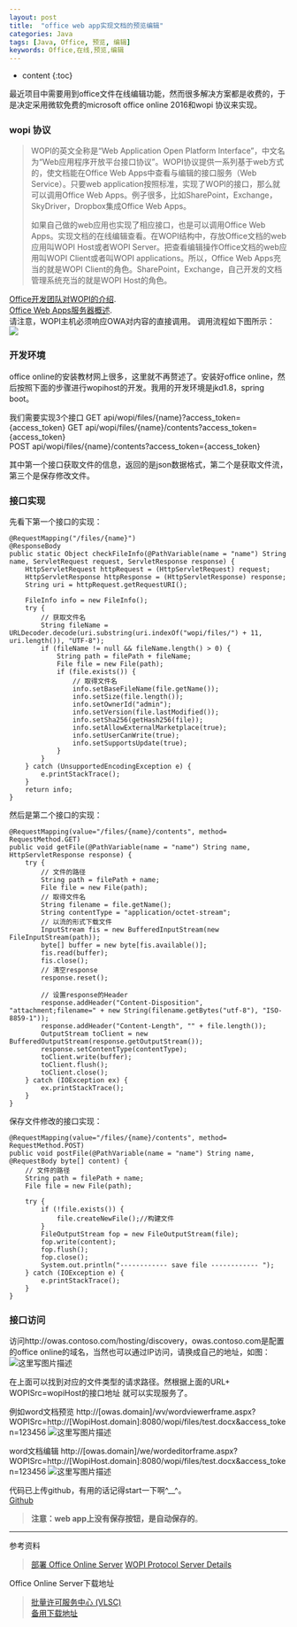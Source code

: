 ```yaml
---
layout: post
title:  "office web app实现文档的预览编辑"
categories: Java
tags: [Java, Office, 预览, 编辑]
keywords: Office,在线,预览,编辑
---
```


* content
{:toc}

最近项目中需要用到office文件在线编辑功能，然而很多解决方案都是收费的，于是决定采用微软免费的microsoft office online 2016和wopi 协议来实现。




### wopi 协议
>   WOPI的英文全称是“Web Application Open Platform Interface”，中文名为“Web应用程序开放平台接口协议”。WOPI协议提供一系列基于web方式的，使文档能在Office Web Apps中查看与编辑的接口服务（Web Service）。只要web application按照标准，实现了WOPI的接口，那么就可以调用Office Web Apps。例子很多，比如SharePoint，Exchange，SkyDriver，Dropbox集成Office Web Apps。  
> 
> 如果自己做的web应用也实现了相应接口，也是可以调用Office Web Apps。实现文档的在线编辑查看。在WOPI结构中，存放Office文档的web应用叫WOPI Host或者WOPI Server。把查看编辑操作Office文档的web应用叫WOPI Client或者叫WOPI applications。所以，Office Web Apps充当的就是WOPI Client的角色。SharePoint，Exchange，自己开发的文档管理系统充当的就是WOPI Host的角色。
> 

[Office开发团队对WOPI的介绍](http://blogs.msdn.com/b/officedevdocs/archive/2013/03/21/introducing-wopi.aspx).  
[Office Web Apps服务器概述](http://technet.microsoft.com/en-us/library/jj219437.aspx).  
请注意，WOPI主机必须响应OWA对内容的直接调用。 调用流程如下图所示：  
![](https://msdnshared.blob.core.windows.net/media/MSDNBlogsFS/prod.evol.blogs.msdn.com/CommunityServer.Blogs.Components.WeblogFiles/00/00/00/92/50/metablogapi/7128.Intro_WOPI_5C7408B7.jpg)



### 开发环境
office online的安装教材网上很多，这里就不再赘述了。安装好office online，然后按照下面的步骤进行wopihost的开发。我用的开发环境是jkd1.8，spring boot。

我们需要实现3个接口
GET    api/wopi/files/{name}?access_token={access_token}
GET    api/wopi/files/{name}/contents?access_token={access_token}     
POST  api/wopi/files/{name}/contents?access_token={access_token}

其中第一个接口获取文件的信息，返回的是json数据格式，第二个是获取文件流，第三个是保存修改文件。


### 接口实现
先看下第一个接口的实现：
```
@RequestMapping("/files/{name}")
@ResponseBody
public static Object checkFileInfo(@PathVariable(name = "name") String name, ServletRequest request, ServletResponse response) {
    HttpServletRequest httpRequest = (HttpServletRequest) request;
    HttpServletResponse httpResponse = (HttpServletResponse) response;
    String uri = httpRequest.getRequestURI();

    FileInfo info = new FileInfo();
    try {
        // 获取文件名
        String fileName = URLDecoder.decode(uri.substring(uri.indexOf("wopi/files/") + 11, uri.length()), "UTF-8");
        if (fileName != null && fileName.length() > 0) {
            String path = filePath + fileName;
            File file = new File(path);
            if (file.exists()) {
                // 取得文件名
                info.setBaseFileName(file.getName());
                info.setSize(file.length());
                info.setOwnerId("admin");
                info.setVersion(file.lastModified());
                info.setSha256(getHash256(file));
                info.setAllowExternalMarketplace(true);
                info.setUserCanWrite(true);
                info.setSupportsUpdate(true);
            }
        }
    } catch (UnsupportedEncodingException e) {
        e.printStackTrace();
    }
    return info;
}
```



然后是第二个接口的实现：

```
@RequestMapping(value="/files/{name}/contents", method= RequestMethod.GET)
public void getFile(@PathVariable(name = "name") String name, HttpServletResponse response) {
    try {
        // 文件的路径
        String path = filePath + name;
        File file = new File(path);
        // 取得文件名
        String filename = file.getName();
        String contentType = "application/octet-stream";
        // 以流的形式下载文件
        InputStream fis = new BufferedInputStream(new FileInputStream(path));
        byte[] buffer = new byte[fis.available()];
        fis.read(buffer);
        fis.close();
        // 清空response
        response.reset();

        // 设置response的Header
        response.addHeader("Content-Disposition", "attachment;filename=" + new String(filename.getBytes("utf-8"), "ISO-8859-1"));
        response.addHeader("Content-Length", "" + file.length());
        OutputStream toClient = new BufferedOutputStream(response.getOutputStream());
        response.setContentType(contentType);
        toClient.write(buffer);
        toClient.flush();
        toClient.close();
    } catch (IOException ex) {
        ex.printStackTrace();
    }
}    
```

保存文件修改的接口实现：

```
@RequestMapping(value="/files/{name}/contents", method= RequestMethod.POST)
public void postFile(@PathVariable(name = "name") String name, @RequestBody byte[] content) {
    // 文件的路径
    String path = filePath + name;
    File file = new File(path);

    try {
        if (!file.exists()) {
            file.createNewFile();//构建文件
        }
        FileOutputStream fop = new FileOutputStream(file);
        fop.write(content);
        fop.flush();
        fop.close();
        System.out.println("------------ save file ------------ ");
    } catch (IOException e) {
        e.printStackTrace();
    }
}
```




### 接口访问

访问http://owas.contoso.com/hosting/discovery，owas.contoso.com是配置的office online的域名，当然也可以通过IP访问，请换成自己的地址，如图：
![这里写图片描述](http://img.blog.csdn.net/20170418114309314?watermark/2/text/aHR0cDovL2Jsb2cuY3Nkbi5uZXQveXVmZWl5YW5saXU=/font/5a6L5L2T/fontsize/400/fill/I0JBQkFCMA==/dissolve/70/gravity/SouthEast)

在上面可以找到对应的文件类型的请求路径。然根据上面的URL+ WOPISrc=wopiHost的接口地址
就可以实现服务了。

例如word文档预览
http://[owas.domain]/wv/wordviewerframe.aspx?WOPISrc=http://[WopiHost.domain]:8080/wopi/files/test.docx&access_token=123456
![这里写图片描述](http://img.blog.csdn.net/20170418172425910?watermark/2/text/aHR0cDovL2Jsb2cuY3Nkbi5uZXQveXVmZWl5YW5saXU=/font/5a6L5L2T/fontsize/400/fill/I0JBQkFCMA==/dissolve/70/gravity/SouthEast)


word文档编辑
http://[owas.domain]/we/wordeditorframe.aspx?WOPISrc=http://[WopiHost.domain]:8080/wopi/files/test.docx&access_token=123456
![这里写图片描述](http://img.blog.csdn.net/20170418172534332?watermark/2/text/aHR0cDovL2Jsb2cuY3Nkbi5uZXQveXVmZWl5YW5saXU=/font/5a6L5L2T/fontsize/400/fill/I0JBQkFCMA==/dissolve/70/gravity/SouthEast)



代码已上传github，有用的话记得start一下啊^__^。  
[Github](https://github.com/ethendev/wopihost)



> **注意：**web app上没有保存按钮，是自动保存的****。

---------
参考资料
>[部署 Office Online Server](https://msdn.microsoft.com/library/jj219455(v=office.16).aspx)  
>[WOPI Protocol Server Details](https://msdn.microsoft.com/en-us/library/hh643135(v=office.12).aspx)
>

Office Online Server下载地址
>[批量许可服务中心 (VLSC)](https://www.microsoft.com/Licensing/servicecenter/default.aspx)  
[备用下载地址](http://www.0daydown.com/10/630107.html)
>